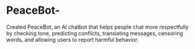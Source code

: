 # PeaceBot-
Created PeaceBot, an AI chatbot that helps people chat more respectfully by checking tone, predicting conflicts, translating messages, censoring words, and allowing users to report harmful behavior.
